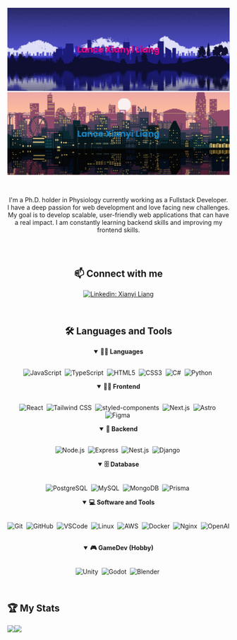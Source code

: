 <!-- Banner 20232A -->
![Banner-dark-mode](https://raw.githubusercontent.com/LanceLiang2011/LanceLiang2011/main/images/banner-dark.png#gh-dark-mode-only)
![Banner-light-mode](https://raw.githubusercontent.com/LanceLiang2011/LanceLiang2011/main/images/banner-light.png#gh-light-mode-only)

<br>


<p align="center">
I'm a Ph.D. holder in Physiology currently working as a Fullstack Developer. I have a deep passion for web development and love facing new challenges. My goal is to develop scalable, user-friendly web applications that can have a real impact. I am constantly learning backend skills and improving my frontend skills.
</p>

##

<br>

<h2 align="center">📫 Connect with me</h2>

<div align = "center">
    
[![Linkedin: Xianyi Liang](https://img.shields.io/badge/-linkedin-blue?style=for-the-badge&logo=Linkedin&logoColor=white&link=https://www.linkedin.com/in/xianyi-liang-a52672160/)](https://www.linkedin.com/in/xianyi-liang-a52672160/)
  
</div>

<br>



<div align = "center">

<h2 align="center">🛠️ Languages and Tools</h2>

<details open>
<summary><b>🏄‍♂️ Languages</b></summary>
<br>

![JavaScript](https://img.shields.io/badge/-JavaScript-F7DF1E?style=for-the-badge&logo=javascript&logoColor=black)&nbsp;
![TypeScript](https://img.shields.io/badge/-TypeScript-3178C6?style=for-the-badge&logo=TypeScript&logoColor=white)&nbsp;
![HTML5](https://img.shields.io/badge/-HTML5-E34F26?style=for-the-badge&logo=html5&logoColor=white)&nbsp;
![CSS3](https://img.shields.io/badge/-CSS3-1572B6?style=for-the-badge&logo=css3)&nbsp;
![C#](https://img.shields.io/badge/-C%23-239120?style=for-the-badge&logo=c-sharp&logoColor=white)&nbsp;
![Python](https://img.shields.io/badge/-Python-3776AB?style=for-the-badge&logo=Python&logoColor=white)&nbsp;
</details>

<details open>
<summary><b>🏄‍♂️ Frontend</b></summary>
<br>
  
![React](https://img.shields.io/badge/-React-61DAFB?style=for-the-badge&logo=react&logoColor=black)&nbsp;
![Tailwind CSS](https://img.shields.io/badge/-Tailwind_CSS-38B2AC?style=for-the-badge&logo=tailwind-css&logoColor=white)&nbsp;
![styled-components](https://img.shields.io/badge/-styled_components-DB7093?style=for-the-badge&logo=styled-components&logoColor=white)&nbsp;
![Next.js](https://img.shields.io/badge/-Next.js-000000?style=for-the-badge&logo=Next.js&logoColor=white)&nbsp;
![Astro](https://img.shields.io/badge/-Astro-000000?style=for-the-badge&logo=Astro&logoColor=white)&nbsp;
![Figma](https://img.shields.io/badge/-Figma-F24E1E?style=for-the-badge&logo=Figma&logoColor=white)&nbsp;
</details>

<details open>
<summary><b>🧰 Backend</b></summary>
<br>

![Node.js](https://img.shields.io/badge/-Node.js-339933?style=for-the-badge&logo=Node.js&logoColor=white)&nbsp;
![Express](https://img.shields.io/badge/-Express-000000?style=for-the-badge&logo=Express&logoColor=white)&nbsp;
![Nest.js](https://img.shields.io/badge/-Nest.js-E0234E?style=for-the-badge&logo=nestjs&logoColor=white)&nbsp;
![Django](https://img.shields.io/badge/-Django-092E20?style=for-the-badge&logo=Django&logoColor=white)&nbsp;
</details>

<details open>
<summary><b>🗄️ Database</b></summary>
<br>

![PostgreSQL](https://img.shields.io/badge/-PostgreSQL-336791?style=for-the-badge&logo=postgresql&logoColor=white)&nbsp;
![MySQL](https://img.shields.io/badge/-MySQL-4479A1?style=for-the-badge&logo=mysql&logoColor=white)&nbsp;
![MongoDB](https://img.shields.io/badge/-MongoDB-47A248?style=for-the-badge&logo=mongodb&logoColor=white)&nbsp;
![Prisma](https://img.shields.io/badge/-Prisma-2D3748?style=for-the-badge&logo=prisma&logoColor=white)&nbsp;
</details>

<details open>
<summary><b>💻 Software and Tools</b></summary>
<br>

![Git](https://img.shields.io/badge/-Git-F05032?style=for-the-badge&logo=git&logoColor=white)&nbsp;
![GitHub](https://img.shields.io/badge/-GitHub-181717?style=for-the-badge&logo=github)&nbsp;
![VSCode](https://img.shields.io/badge/-VSCode-007ACC?style=for-the-badge&logo=visual-studio-code&logoColor=white)&nbsp;
![Linux](https://img.shields.io/badge/-Linux-FCC624?style=for-the-badge&logo=linux&logoColor=black)&nbsp;
![AWS](https://img.shields.io/badge/-AWS-232F3E?style=for-the-badge&logo=amazon-aws&logoColor=white)&nbsp;
![Docker](https://img.shields.io/badge/-Docker-2496ED?style=for-the-badge&logo=docker&logoColor=white)&nbsp;
![Nginx](https://img.shields.io/badge/-Nginx-009639?style=for-the-badge&logo=nginx&logoColor=white)&nbsp;
![OpenAI](https://img.shields.io/badge/-OpenAI-412991?style=for-the-badge&logo=openai&logoColor=white)&nbsp;
</details>

<details open>
<summary><b>🎮 GameDev (Hobby)</b></summary>
<br>
    
![Unity](https://img.shields.io/badge/-Unity-000000?style=for-the-badge&logo=unity&logoColor=white)&nbsp;
![Godot](https://img.shields.io/badge/-Godot-478CBF?style=for-the-badge&logo=godot-engine&logoColor=white)&nbsp;
![Blender](https://img.shields.io/badge/-Blender-F5792A?style=for-the-badge&logo=Blender&logoColor=white)&nbsp;
</details>

</div>


<br>

<h2> 🏆 My Stats</h2>
<div>
  <img src='https://github-readme-stats.vercel.app/api?username=LanceLiang2011&theme=dark&show_icons=true' align='left'/>
  <img src='https://github-readme-stats.vercel.app/api/top-langs/?username=LanceLiang2011&size_weight=0.5&count_weight=0.5&theme=dark'  align='left' />
</div>

